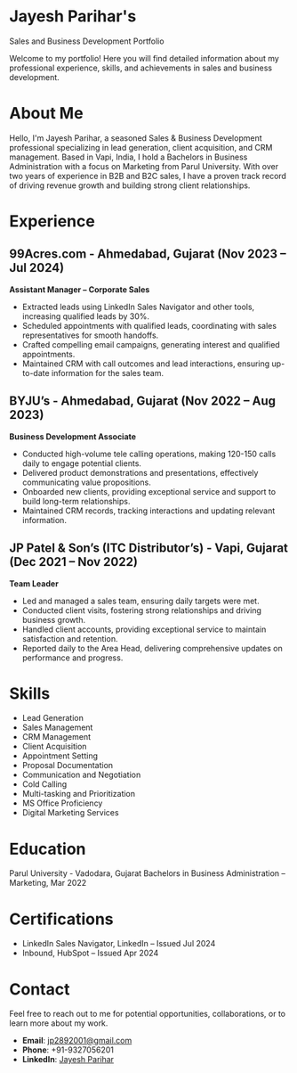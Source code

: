 # Jayesh Parihar's 
Sales and Business Development Portfolio

Welcome to my portfolio! Here you will find detailed information about my professional experience, skills, and achievements in sales and business development.

# About Me

Hello, I'm Jayesh Parihar, a seasoned Sales & Business Development professional specializing in lead generation, client acquisition, and CRM management. Based in Vapi, India, I hold a Bachelors in Business Administration with a focus on Marketing from Parul University. With over two years of experience in B2B and B2C sales, I have a proven track record of driving revenue growth and building strong client relationships.

# Experience

## 99Acres.com - Ahmedabad, Gujarat (Nov 2023 – Jul 2024)
**Assistant Manager – Corporate Sales**
- Extracted leads using LinkedIn Sales Navigator and other tools, increasing qualified leads by 30%.
- Scheduled appointments with qualified leads, coordinating with sales representatives for smooth handoffs.
- Crafted compelling email campaigns, generating interest and qualified appointments.
- Maintained CRM with call outcomes and lead interactions, ensuring up-to-date information for the sales team.

## BYJU’s - Ahmedabad, Gujarat (Nov 2022 – Aug 2023)
**Business Development Associate**
- Conducted high-volume tele calling operations, making 120-150 calls daily to engage potential clients.
- Delivered product demonstrations and presentations, effectively communicating value propositions.
- Onboarded new clients, providing exceptional service and support to build long-term relationships.
- Maintained CRM records, tracking interactions and updating relevant information.

## JP Patel & Son’s (ITC Distributor’s) - Vapi, Gujarat (Dec 2021 – Nov 2022)
**Team Leader**
- Led and managed a sales team, ensuring daily targets were met.
- Conducted client visits, fostering strong relationships and driving business growth.
- Handled client accounts, providing exceptional service to maintain satisfaction and retention.
- Reported daily to the Area Head, delivering comprehensive updates on performance and progress.

# Skills

- Lead Generation
- Sales Management
- CRM Management
- Client Acquisition
- Appointment Setting
- Proposal Documentation
- Communication and Negotiation
- Cold Calling
- Multi-tasking and Prioritization
- MS Office Proficiency
- Digital Marketing Services

# Education
Parul University - Vadodara, Gujarat
Bachelors in Business Administration – Marketing, 
Mar 2022

# Certifications

- LinkedIn Sales Navigator, LinkedIn – Issued Jul 2024
- Inbound, HubSpot – Issued Apr 2024

# Contact

Feel free to reach out to me for potential opportunities, collaborations, or to learn more about my work.

- **Email**: jp2892001@gmail.com
- **Phone**: +91-9327056201
- **LinkedIn**: [Jayesh Parihar](https://www.linkedin.com/in/jayesh-parihar028/)




